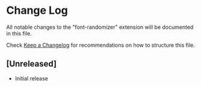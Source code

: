 # Change Log

All notable changes to the "font-randomizer" extension will be documented in this file.

Check [Keep a Changelog](http://keepachangelog.com/) for recommendations on how to structure this file.

## [Unreleased]

- Initial release